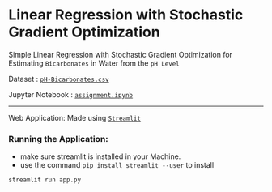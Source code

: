 # Linear Regression with Stochastic Gradient Optimization

Simple Linear Regression with Stochastic Gradient Optimization for Estimating `Bicarbonates` in Water from the `pH Level`

Dataset : [`pH-Bicarbonates.csv`](https://github.com/PrabhuKiran8790/AI/blob/main/Assignment_4/pH-Bicarbonate.csv)

Jupyter Notebook : [`assignment.ipynb`](https://github.com/PrabhuKiran8790/AI/blob/main/Assignment_4/assignment4.ipynb)

---

Web Application: Made using [`Streamlit`](https://streamlit.io)

### Running the Application:

- make sure streamlit is installed in your Machine.
- use the command `pip install streamlit --user` to install

```bash
streamlit run app.py
```
